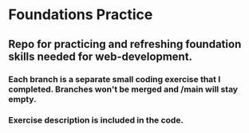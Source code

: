 # Foundations Practice
## Repo for practicing and refreshing foundation skills needed for web-development.
### Each branch is a separate small coding exercise that I completed. Branches won't be merged and /main will stay empty. 
### Exercise description is included in the code. 




